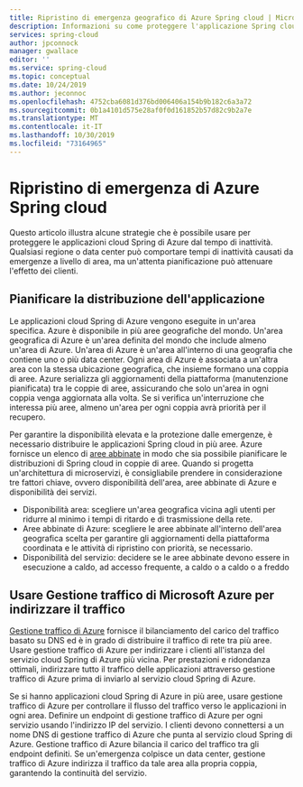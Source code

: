 ```yaml
---
title: Ripristino di emergenza geografico di Azure Spring cloud | Microsoft Docs
description: Informazioni su come proteggere l'applicazione Spring cloud da interruzioni a livello di area
services: spring-cloud
author: jpconnock
manager: gwallace
editor: ''
ms.service: spring-cloud
ms.topic: conceptual
ms.date: 10/24/2019
ms.author: jeconnoc
ms.openlocfilehash: 4752cba6081d376bd006406a154b9b182c6a3a72
ms.sourcegitcommit: 0b1a4101d575e28af0f0d161852b57d82c9b2a7e
ms.translationtype: MT
ms.contentlocale: it-IT
ms.lasthandoff: 10/30/2019
ms.locfileid: "73164965"
---
```

# <a name="azure-spring-cloud-disaster-recovery"></a>Ripristino di emergenza di Azure Spring cloud

Questo articolo illustra alcune strategie che è possibile usare per proteggere le applicazioni cloud Spring di Azure dal tempo di inattività.  Qualsiasi regione o data center può comportare tempi di inattività causati da emergenze a livello di area, ma un'attenta pianificazione può attenuare l'effetto dei clienti.

## <a name="plan-your-application-deployment"></a>Pianificare la distribuzione dell'applicazione

Le applicazioni cloud Spring di Azure vengono eseguite in un'area specifica.  Azure è disponibile in più aree geografiche del mondo. Un'area geografica di Azure è un'area definita del mondo che include almeno un'area di Azure. Un'area di Azure è un'area all'interno di una geografia che contiene uno o più data center.  Ogni area di Azure è associata a un'altra area con la stessa ubicazione geografica, che insieme formano una coppia di aree. Azure serializza gli aggiornamenti della piattaforma (manutenzione pianificata) tra le coppie di aree, assicurando che solo un'area in ogni coppia venga aggiornata alla volta. Se si verifica un'interruzione che interessa più aree, almeno un'area per ogni coppia avrà priorità per il recupero.

Per garantire la disponibilità elevata e la protezione dalle emergenze, è necessario distribuire le applicazioni Spring cloud in più aree.  Azure fornisce un elenco di [aree abbinate](../best-practices-availability-paired-regions.md) in modo che sia possibile pianificare le distribuzioni di Spring cloud in coppie di aree.  Quando si progetta un'architettura di microservizi, è consigliabile prendere in considerazione tre fattori chiave, ovvero disponibilità dell'area, aree abbinate di Azure e disponibilità dei servizi.

*  Disponibilità area: scegliere un'area geografica vicina agli utenti per ridurre al minimo i tempi di ritardo e di trasmissione della rete.
*  Aree abbinate di Azure: scegliere le aree abbinate all'interno dell'area geografica scelta per garantire gli aggiornamenti della piattaforma coordinata e le attività di ripristino con priorità, se necessario.
*  Disponibilità del servizio: decidere se le aree abbinate devono essere in esecuzione a caldo, ad accesso frequente, a caldo o a caldo o a freddo

## <a name="use-azure-traffic-manager-to-route-traffic"></a>Usare Gestione traffico di Microsoft Azure per indirizzare il traffico

[Gestione traffico di Azure](../traffic-manager/traffic-manager-overview.md) fornisce il bilanciamento del carico del traffico basato su DNS ed è in grado di distribuire il traffico di rete tra più aree.  Usare gestione traffico di Azure per indirizzare i clienti all'istanza del servizio cloud Spring di Azure più vicina.  Per prestazioni e ridondanza ottimali, indirizzare tutto il traffico delle applicazioni attraverso gestione traffico di Azure prima di inviarlo al servizio cloud Spring di Azure.

Se si hanno applicazioni cloud Spring di Azure in più aree, usare gestione traffico di Azure per controllare il flusso del traffico verso le applicazioni in ogni area.  Definire un endpoint di gestione traffico di Azure per ogni servizio usando l'indirizzo IP del servizio. I clienti devono connettersi a un nome DNS di gestione traffico di Azure che punta al servizio cloud Spring di Azure.  Gestione traffico di Azure bilancia il carico del traffico tra gli endpoint definiti.  Se un'emergenza colpisce un data center, gestione traffico di Azure indirizza il traffico da tale area alla propria coppia, garantendo la continuità del servizio.